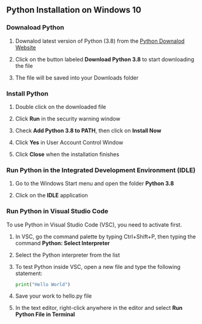 ## Python Installation on Windows 10

### Downaload Python

1. Downalod latest version of Python (3.8) from the [Python Downalod Website](https://www.python.org/downloads/)  

2. Click on the button labeled **Download Python 3.8** to start downloading the file

3. The file will be saved into your Downloads folder

### Install Python

1. Double click on the downloaded file

2. Click **Run** in the security warning window

3. Check **Add Python 3.8 to PATH**, then click on **Install Now**

4. Click **Yes** in User Account Control Window

5. Click **Close** when the installation finishes

### Run Python in the Integrated Development Environment (IDLE)

1. Go to the Windows Start menu and open the folder **Python 3.8**

2. Click on the **IDLE** application

### Run Python in Visual Studio Code

To use Python in Visual Studio Code (VSC), you need to activate first.

1. In VSC, go the command palette by typing Ctrl+Shift+P, then typing the command **Python: Select Interpreter**

2. Select the Python interpreter from the list

3. To test Python inside VSC, open a new file and type the following statement:
    ```Python
    print("Hello World")
    ```
4. Save your work to hello.py file

5. In the text editor, right-click anywhere in the editor and select **Run Python File in Terminal**
